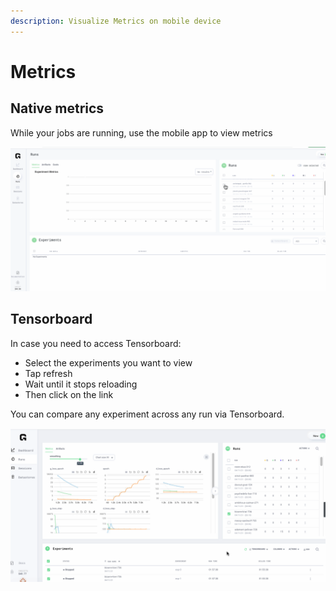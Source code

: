 ```yaml
---
description: Visualize Metrics on mobile device
---
```


# Metrics

## Native metrics

While your jobs are running, use the mobile app to view metrics

![](../../.gitbook/assets/metrics.gif)

## Tensorboard

In case you need to access Tensorboard:

* Select the experiments you want to view
* Tap refresh
* Wait until it stops reloading
* Then click on the link

You can compare any experiment across any run via Tensorboard.

![](../../.gitbook/assets/tensorboard.gif)
